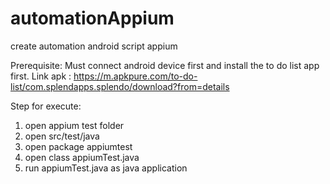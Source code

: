 # automationAppium
create automation android script appium

Prerequisite:
Must connect android device first and install the to do list app first.
Link apk : https://m.apkpure.com/to-do-list/com.splendapps.splendo/download?from=details

Step for execute:
1. open appium test folder
2. open src/test/java
3. open package appiumtest
4. open class appiumTest.java
5. run appiumTest.java as java application
